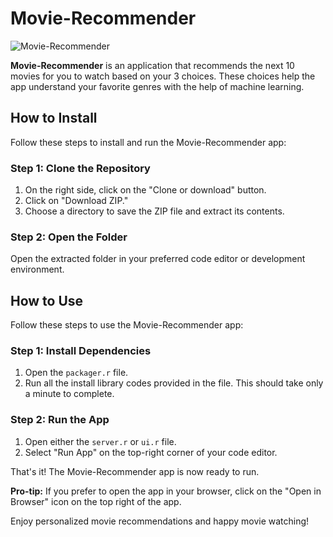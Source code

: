# Movie-Recommender

![Movie-Recommender](https://img.shields.io/badge/Movie%20Recommender-Personalized%20Movie%20Recommendations-red.svg)

**Movie-Recommender** is an application that recommends the next 10 movies for you to watch based on your 3 choices. These choices help the app understand your favorite genres with the help of machine learning.

## How to Install

Follow these steps to install and run the Movie-Recommender app:

### Step 1: Clone the Repository

1. On the right side, click on the "Clone or download" button.
2. Click on "Download ZIP."
3. Choose a directory to save the ZIP file and extract its contents.

### Step 2: Open the Folder

Open the extracted folder in your preferred code editor or development environment.

## How to Use

Follow these steps to use the Movie-Recommender app:

### Step 1: Install Dependencies

1. Open the `packager.r` file.
2. Run all the install library codes provided in the file. This should take only a minute to complete.

### Step 2: Run the App

1. Open either the `server.r` or `ui.r` file.
2. Select "Run App" on the top-right corner of your code editor.

That's it! The Movie-Recommender app is now ready to run.

**Pro-tip:** If you prefer to open the app in your browser, click on the "Open in Browser" icon on the top right of the app.

Enjoy personalized movie recommendations and happy movie watching!
